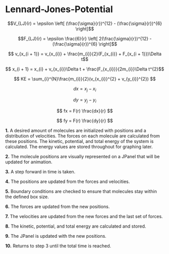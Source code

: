 # Lennard-Jones-Potential

$$V_{LJ}(r) = \epsilon \left[ (\frac{\sigma}{r})^{12} - (\frac{\sigma}{r})^{6} \right]$$

$$F_{LJ}(r) = \epsilon \frac{6}{r} \left[ 2(\frac{\sigma}{r})^{12} - (\frac{\sigma}{r})^{6} \right]$$

$$ v_{x_{i + 1}} = v_{x_{i}} + \frac{m_{i}}{2}(F_{x_{i}} + F_{x_{i + 1}})\Delta t$$

$$ x_{i + 1} = x_{i} +  v_{x_{i}}\Delta t + \frac{F_{x_{i}}}{2m_{i}}\Delta t^{2}$$

$$ KE = \sum_{i}^{N}\frac{m_{i}}{2}(v_{x_{i}}^{2} + v_{y_{i}}^{2}) $$

$$ dx = x_{j} - x_{i}  $$

$$ dy = y_{j} - y_{i}  $$

$$ fx = F(r) \frac{dx}{r}  $$


$$ fy = F(r) \frac{dy}{r}  $$


**1.** A desired amount of molecules are initialized with positions and a distribution of velocities. The forces on each molecule are calculated from these positions. The kinetic, potential, and total energy of the system is calculated. The energy values are stored throughout for graphing later.

**2.** The molecule positions are visually represented on a JPanel that will be updated for animation. 

**3.** A step forward in time is taken.

**4.** The positions are updated from the forces and velocities.

**5.** Boundary conditions are checked to ensure that molecules stay within the defined box size.

**6.** The forces are updated from the new positions.

**7.** The velocities are updated from the new forces and the last set of forces. 

**8.** The kinetic, potential, and total energy are calculated and stored.

**9.** The JPanel is updated with the new positions.

**10.** Returns to step 3 until the total time is reached.
